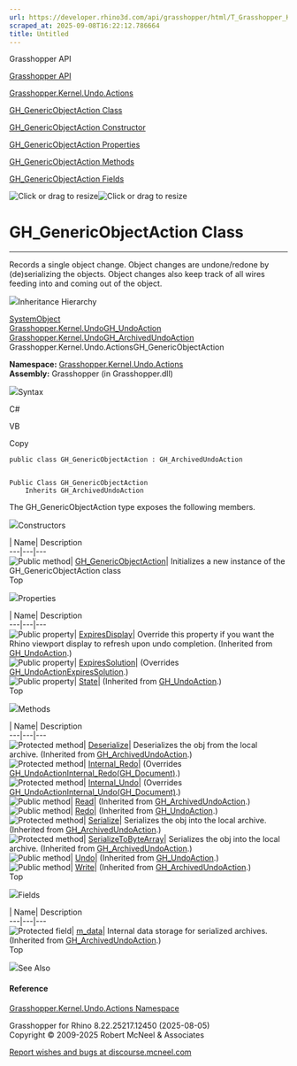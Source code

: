 ```yaml
---
url: https://developer.rhino3d.com/api/grasshopper/html/T_Grasshopper_Kernel_Undo_Actions_GH_GenericObjectAction.htm
scraped_at: 2025-09-08T16:22:12.786664
title: Untitled
---
```


Grasshopper API

[Grasshopper API](../html/723c01da-9986-4db2-8f53-6f3a7494df75.htm
"Grasshopper API")

[Grasshopper.Kernel.Undo.Actions](../html/N_Grasshopper_Kernel_Undo_Actions.htm
"Grasshopper.Kernel.Undo.Actions")

[GH_GenericObjectAction
Class](../html/T_Grasshopper_Kernel_Undo_Actions_GH_GenericObjectAction.htm
"GH_GenericObjectAction Class")

[GH_GenericObjectAction Constructor
](../html/M_Grasshopper_Kernel_Undo_Actions_GH_GenericObjectAction__ctor.htm
"GH_GenericObjectAction Constructor ")

[GH_GenericObjectAction
Properties](../html/Properties_T_Grasshopper_Kernel_Undo_Actions_GH_GenericObjectAction.htm
"GH_GenericObjectAction Properties")

[GH_GenericObjectAction
Methods](../html/Methods_T_Grasshopper_Kernel_Undo_Actions_GH_GenericObjectAction.htm
"GH_GenericObjectAction Methods")

[GH_GenericObjectAction
Fields](../html/Fields_T_Grasshopper_Kernel_Undo_Actions_GH_GenericObjectAction.htm
"GH_GenericObjectAction Fields")

![Click or drag to resize](../icons/TocOpen.gif)![Click or drag to
resize](../icons/TocClose.gif)

# GH_GenericObjectAction Class  
  
---  
  
Records a single object change. Object changes are undone/redone by
(de)serializing the objects. Object changes also keep track of all wires
feeding into and coming out of the object.

![](../icons/SectionExpanded.png)Inheritance Hierarchy

[SystemObject](https://docs.microsoft.com/dotnet/api/system.object)  
[Grasshopper.Kernel.UndoGH_UndoAction](T_Grasshopper_Kernel_Undo_GH_UndoAction.htm)  
[Grasshopper.Kernel.UndoGH_ArchivedUndoAction](T_Grasshopper_Kernel_Undo_GH_ArchivedUndoAction.htm)  
Grasshopper.Kernel.Undo.ActionsGH_GenericObjectAction  

**Namespace:**
[Grasshopper.Kernel.Undo.Actions](N_Grasshopper_Kernel_Undo_Actions.htm)  
**Assembly:** Grasshopper (in Grasshopper.dll)

![](../icons/SectionExpanded.png)Syntax

C#

VB

Copy

    
    
    public class GH_GenericObjectAction : GH_ArchivedUndoAction
    
    
    Public Class GH_GenericObjectAction
    	Inherits GH_ArchivedUndoAction

The GH_GenericObjectAction type exposes the following members.

![](../icons/SectionExpanded.png)Constructors

| Name| Description  
---|---|---  
![Public method](../icons/pubmethod.gif)|
[GH_GenericObjectAction](M_Grasshopper_Kernel_Undo_Actions_GH_GenericObjectAction__ctor.htm)|
Initializes a new instance of the GH_GenericObjectAction class  
Top

![](../icons/SectionExpanded.png)Properties

| Name| Description  
---|---|---  
![Public property](../icons/pubproperty.gif)|
[ExpiresDisplay](P_Grasshopper_Kernel_Undo_GH_UndoAction_ExpiresDisplay.htm)|
Override this property if you want the Rhino viewport display to refresh upon
undo completion.  (Inherited from
[GH_UndoAction](T_Grasshopper_Kernel_Undo_GH_UndoAction.htm).)  
![Public property](../icons/pubproperty.gif)|
[ExpiresSolution](P_Grasshopper_Kernel_Undo_Actions_GH_GenericObjectAction_ExpiresSolution.htm)|
(Overrides
[GH_UndoActionExpiresSolution](P_Grasshopper_Kernel_Undo_GH_UndoAction_ExpiresSolution.htm).)  
![Public property](../icons/pubproperty.gif)|
[State](P_Grasshopper_Kernel_Undo_GH_UndoAction_State.htm)|  (Inherited from
[GH_UndoAction](T_Grasshopper_Kernel_Undo_GH_UndoAction.htm).)  
Top

![](../icons/SectionExpanded.png)Methods

| Name| Description  
---|---|---  
![Protected method](../icons/protmethod.gif)|
[Deserialize](M_Grasshopper_Kernel_Undo_GH_ArchivedUndoAction_Deserialize.htm)|
Deserializes the obj from the local archive.  (Inherited from
[GH_ArchivedUndoAction](T_Grasshopper_Kernel_Undo_GH_ArchivedUndoAction.htm).)  
![Protected method](../icons/protmethod.gif)|
[Internal_Redo](M_Grasshopper_Kernel_Undo_Actions_GH_GenericObjectAction_Internal_Redo.htm)|
(Overrides
[GH_UndoActionInternal_Redo(GH_Document)](M_Grasshopper_Kernel_Undo_GH_UndoAction_Internal_Redo.htm).)  
![Protected method](../icons/protmethod.gif)|
[Internal_Undo](M_Grasshopper_Kernel_Undo_Actions_GH_GenericObjectAction_Internal_Undo.htm)|
(Overrides
[GH_UndoActionInternal_Undo(GH_Document)](M_Grasshopper_Kernel_Undo_GH_UndoAction_Internal_Undo.htm).)  
![Public method](../icons/pubmethod.gif)|
[Read](M_Grasshopper_Kernel_Undo_GH_ArchivedUndoAction_Read.htm)|  (Inherited
from
[GH_ArchivedUndoAction](T_Grasshopper_Kernel_Undo_GH_ArchivedUndoAction.htm).)  
![Public method](../icons/pubmethod.gif)|
[Redo](M_Grasshopper_Kernel_Undo_GH_UndoAction_Redo.htm)|  (Inherited from
[GH_UndoAction](T_Grasshopper_Kernel_Undo_GH_UndoAction.htm).)  
![Protected method](../icons/protmethod.gif)|
[Serialize](M_Grasshopper_Kernel_Undo_GH_ArchivedUndoAction_Serialize.htm)|
Serializes the obj into the local archive.  (Inherited from
[GH_ArchivedUndoAction](T_Grasshopper_Kernel_Undo_GH_ArchivedUndoAction.htm).)  
![Protected method](../icons/protmethod.gif)|
[SerializeToByteArray](M_Grasshopper_Kernel_Undo_GH_ArchivedUndoAction_SerializeToByteArray.htm)|
Serializes the obj into the local archive.  (Inherited from
[GH_ArchivedUndoAction](T_Grasshopper_Kernel_Undo_GH_ArchivedUndoAction.htm).)  
![Public method](../icons/pubmethod.gif)|
[Undo](M_Grasshopper_Kernel_Undo_GH_UndoAction_Undo.htm)|  (Inherited from
[GH_UndoAction](T_Grasshopper_Kernel_Undo_GH_UndoAction.htm).)  
![Public method](../icons/pubmethod.gif)|
[Write](M_Grasshopper_Kernel_Undo_GH_ArchivedUndoAction_Write.htm)|
(Inherited from
[GH_ArchivedUndoAction](T_Grasshopper_Kernel_Undo_GH_ArchivedUndoAction.htm).)  
Top

![](../icons/SectionExpanded.png)Fields

| Name| Description  
---|---|---  
![Protected field](../icons/protfield.gif)|
[m_data](F_Grasshopper_Kernel_Undo_GH_ArchivedUndoAction_m_data.htm)|
Internal data storage for serialized archives.  (Inherited from
[GH_ArchivedUndoAction](T_Grasshopper_Kernel_Undo_GH_ArchivedUndoAction.htm).)  
Top

![](../icons/SectionExpanded.png)See Also

#### Reference

[Grasshopper.Kernel.Undo.Actions
Namespace](N_Grasshopper_Kernel_Undo_Actions.htm)

Grasshopper for Rhino 8.22.25217.12450 (2025-08-05)  
Copyright © 2009-2025 Robert McNeel & Associates

[Report wishes and bugs at
discourse.mcneel.com](https://discourse.mcneel.com/c/grasshopper)

